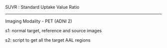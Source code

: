 SUVR : Standard Uptake Value Ratio

----------------------------------------------------------------------

Imaging Modality - PET (ADNI 2)

s1: normal target, reference and source images

s2: script to get all the target AAL regions

